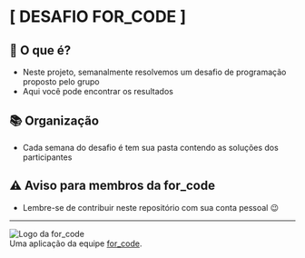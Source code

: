 # [ DESAFIO FOR_CODE ]

## 🤔 O que é?

- Neste projeto, semanalmente resolvemos um desafio de programação proposto pelo grupo
- Aqui você pode encontrar os resultados

## 📚 Organização

- Cada semana do desafio é tem sua pasta contendo as soluções dos participantes

## ⚠ Aviso para membros da for_code

- Lembre-se de contribuir neste repositório com sua conta pessoal 😉

---

![Logo da for_code](https://imgur.com/CfDkyrD.png)
<br>
Uma aplicação da equipe [for_code](https://www.instagram.com/forcodeufrj/).
